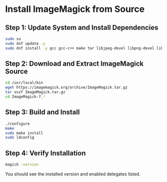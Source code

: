 # Install ImageMagick from Source

## Step 1: Update System and Install Dependencies

```bash
sudo su
sudo dnf update -y
sudo dnf install -y gcc gcc-c++ make tar libjpeg-devel libpng-devel libtiff-devel freetype-devel ghostscript-devel libX11-devel libXext-devel libXt-devel
```

## Step 2: Download and Extract ImageMagick Source

```bash
cd /usr/local/bin
wget https://imagemagick.org/archive/ImageMagick.tar.gz
tar xvzf ImageMagick.tar.gz
cd ImageMagick-7.*
```

## Step 3: Build and Install

```bash
./configure
make
sudo make install
sudo ldconfig
```

## Step 4: Verify Installation

```bash
magick -version
```

You should see the installed version and enabled delegates listed.
